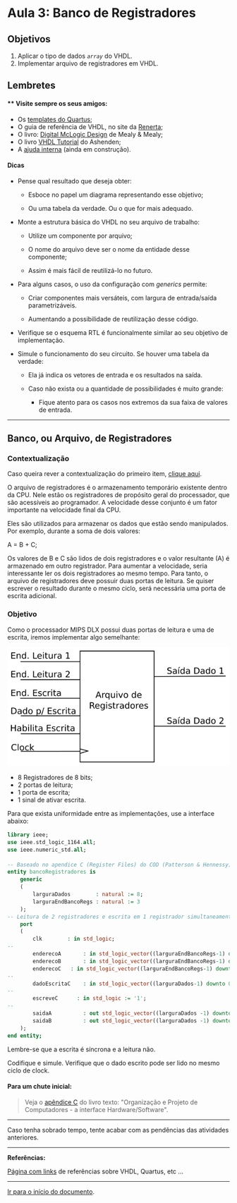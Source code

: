 <a name="inicio"></a>

# Aula 3: Banco de Registradores

## Objetivos

1.  Aplicar o tipo de dados *`array`* do VHDL.
2.  Implementar arquivo de registradores em VHDL.

## Lembretes

#### ** Visite sempre os seus amigos:

-   Os [templates do Quartus][bibliotecaTemplates];
-   O guia de referência de VHDL, no site da [Renerta][renertaVHDLRefGuide];
-   O livro: [Digital McLogic Design][freeRangeTutoriais] de Mealy & Mealy;
-   O livro [VHDL Tutorial][VHDLTutorialElsevier] do Ashenden;
-   A [ajuda interna][vhdlBasico] (ainda em construção).

#### Dicas

-   Pense qual resultado que deseja obter:

    -   Esboce no papel um diagrama representando esse objetivo;

    -   Ou uma tabela da verdade. Ou o que for mais adequado.

-   Monte a estrutura básica do VHDL no seu arquivo de trabalho:

    -   Utilize um componente por arquivo;

    -   O nome do arquivo deve ser o nome da entidade desse componente;

    -   Assim é mais fácil de reutilizá-lo no futuro.

-   Para alguns casos, o uso da configuração com *generics* permite:

    -   Criar componentes mais versáteis, com largura de entrada/saída parametrizáveis.

    -   Aumentando a possibilidade de reutilização desse código.

-   Verifique se o esquema RTL é funcionalmente similar ao seu objetivo de implementação.

-   Simule o funcionamento do seu circuito. Se houver uma tabela da verdade:

    -   Ela já indica os vetores de entrada e os resultados na saída.

    -   Caso não exista ou a quantidade de possibilidades é muito grande:

        -   Fique atento para os casos nos extremos da sua faixa de valores de entrada.

***

## Banco, ou Arquivo, de Registradores

### Contextualização

Caso queira rever a contextualização do primeiro item, [clique aqui](Aula-02.html).

O arquivo de registradores é o armazenamento temporário existente dentro da CPU. Nele estão os registradores de propósito geral do processador, que são acessíveis ao programador. A velocidade desse conjunto é um fator importante na velocidade final da CPU.

Eles são utilizados para armazenar os dados que estão sendo manipulados. Por exemplo, durante a soma de dois valores:

A = B + C;

Os valores de B e C são lidos de dois registradores e o valor resultante (A) é armazenado em outro registrador. Para aumentar a velocidade, seria interessante ler os dois registradores ao mesmo tempo. Para tanto, o arquivo de registradores deve possuir duas portas de leitura. Se quiser escrever o resultado durante o mesmo ciclo, será necessária uma porta de escrita adicional.

### Objetivo

Como o processador MIPS DLX possui duas portas de leitura e uma de escrita, iremos implementar algo semelhante:

![](./imagensComponentes/arquivoRegistradores-1.svg)

-   8 Registradores de 8 bits;
-   2 portas de leitura;
-   1 porta de escrita;
-   1 sinal de ativar escrita.

Para que exista uniformidade entre as implementações, use a interface abaixo:

```vhd
library ieee;
use ieee.std_logic_1164.all;
use ieee.numeric_std.all;

-- Baseado no apendice C (Register Files) do COD (Patterson & Hennessy).
entity bancoRegistradores is
    generic
    (
        larguraDados        : natural := 8;
        larguraEndBancoRegs : natural := 3
    );
-- Leitura de 2 registradores e escrita em 1 registrador simultaneamente.
    port
    (
        clk        : in std_logic;
--
        enderecoA       : in std_logic_vector((larguraEndBancoRegs-1) downto 0);
        enderecoB       : in std_logic_vector((larguraEndBancoRegs-1) downto 0);
        enderecoC   : in std_logic_vector((larguraEndBancoRegs-1) downto 0);
--
        dadoEscritaC    : in std_logic_vector((larguraDados-1) downto 0);
--
        escreveC      : in std_logic := '1';
--
        saidaA          : out std_logic_vector((larguraDados -1) downto 0);
        saidaB          : out std_logic_vector((larguraDados -1) downto 0)
    );
end entity;
```

Lembre-se que a escrita é síncrona e a leitura não.

Codifique e simule. Verifique que o dado escrito pode ser lido no mesmo ciclo de clock.

#### Para um chute inicial:

> Veja o [apêndice C][resourcesCOD4Ed] do livro texto: "Organização e Projeto de Computadores - a interface Hardware/Software".

***

Caso tenha sobrado tempo, tente acabar com as pendências das atividades anteriores.

***

**Referências:**

[Página com links][linksUteis] de referências sobre VHDL, Quartus, etc ...

***

<a name="fimDocumento"></a> [Ir para o início do documento](#inicio).

<!---
######### (inicio dos links) ##########
#######################################
########### Links Internos ############
--->

[vhdlBasico]: ./vhdl/_vhdlBasico.html

[bibliotecaTemplates]: ./quartus/_recursosQuartus.html#acessar-a-biblioteca-de-modelos-templates

[renertaVHDLRefGuide]: http://vhdl.renerta.com

[freeRangeTutoriais]: http://freerangefactory.org/books_tuts.html

[VHDLTutorialElsevier]: http://booksite.elsevier.com/9780124077263/downloads/VHDL_Tutorials/vhdl-tutorial.pdf

[linksUteis]: ./linksUteis.html

[resourcesCOD4Ed]: https://booksite.elsevier.com/9780123747501/downloads/Resources.zip
